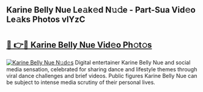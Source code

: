 ## Karine Belly Nue Le𝚊k𝚎d N𝚞𝚍e - Part-Sua Vid𝚎o Le𝚊ks Photos vlYzC

# <h2><a href="http://fb2x698.evod.top/?m=Karine+Belly+Nue">🔗 👉🔴 Karine Belly Nue Vid𝚎o Ph𝚘t𝚘s</a></h2>

[![Karine Belly Nue N𝚞d𝚎s](https://i.imgur.com/8V9OHl7.gif)](http://fb2x698.evod.top/?m=Karine+Belly+Nue)
Digital entertainer Karine Belly Nue and social media sensation, celebrated for sharing dance and lifestyle themes through viral dance challenges and brief videos. Public figures Karine Belly Nue can be subject to intense media scrutiny of their personal lives. 
